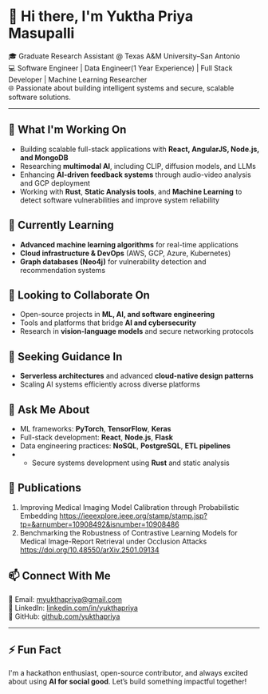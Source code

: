 # 👋 Hi there, I'm Yuktha Priya Masupalli

🎓 Graduate Research Assistant @ Texas A&M University–San Antonio  
💻 Software Engineer | Data Engineer(1 Year Experience) | Full Stack Developer | Machine Learning Researcher  
🌐 Passionate about building intelligent systems and secure, scalable software solutions.

---

## 🔭 What I'm Working On

- Building scalable full-stack applications with **React, AngularJS, Node.js, and MongoDB**
- Researching **multimodal AI**, including CLIP, diffusion models, and LLMs
- Enhancing **AI-driven feedback systems** through audio-video analysis and GCP deployment
- Working with **Rust**, **Static Analysis tools**, and **Machine Learning** to detect software vulnerabilities and improve system reliability

## 🌱 Currently Learning

- **Advanced machine learning algorithms** for real-time applications
- **Cloud infrastructure & DevOps** (AWS, GCP, Azure, Kubernetes)
- **Graph databases (Neo4j)** for vulnerability detection and recommendation systems

## 🤝 Looking to Collaborate On

- Open-source projects in **ML, AI, and software engineering**
- Tools and platforms that bridge **AI and cybersecurity**
- Research in **vision-language models** and secure networking protocols

## 🤔 Seeking Guidance In

- **Serverless architectures** and advanced **cloud-native design patterns**
- Scaling AI systems efficiently across diverse platforms

## 💬 Ask Me About

- ML frameworks: **PyTorch**, **TensorFlow**, **Keras**
- Full-stack development: **React**, **Node.js**, **Flask**
- Data engineering practices: **NoSQL**, **PostgreSQL**, **ETL pipelines**
- - Secure systems development using **Rust** and static analysis
    
## 📄 Publications
1) Improving Medical Imaging Model Calibration through Probabilistic Embedding
https://ieeexplore.ieee.org/stamp/stamp.jsp?tp=&arnumber=10908492&isnumber=10908486
2) Benchmarking the Robustness of Contrastive Learning Models for Medical Image-Report Retrieval under Occlusion Attacks
https://doi.org/10.48550/arXiv.2501.09134


## 📫 Connect With Me

📧 Email: myukthapriya@gmail.com  
🔗 LinkedIn: [linkedin.com/in/yukthapriya](https://www.linkedin.com/in/yukthapriya)  
🐙 GitHub: [github.com/yukthapriya](https://github.com/yukthapriya)  

---

## ⚡ Fun Fact

I'm a hackathon enthusiast, open-source contributor, and always excited about using **AI for social good**. Let’s build something impactful together!

